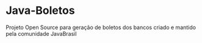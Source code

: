 # Java-Boletos
Projeto Open Source para geração de boletos dos bancos criado e mantido pela comunidade JavaBrasil

